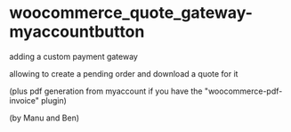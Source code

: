 woocommerce_quote_gateway-myaccountbutton
=========================================

adding a custom payment gateway

allowing to create a pending order and download a quote for it

(plus pdf generation from myaccount if you have the "woocommerce-pdf-invoice" plugin)

(by Manu and Ben)

